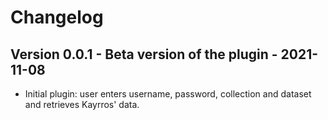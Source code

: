 # Changelog

## Version 0.0.1 - Beta version of the plugin - 2021-11-08
- Initial plugin: user enters username, password, collection and dataset and retrieves Kayrros' data.
